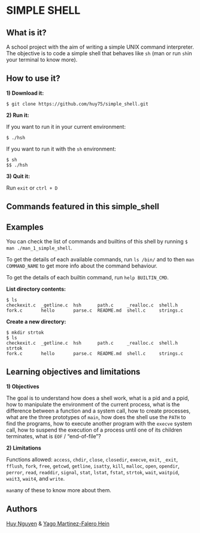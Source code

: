 # SIMPLE SHELL

## What is it?

A school project with the aim of writing a simple UNIX command interpreter. The objective is to code a simple shell that behaves like `sh` (man or run `sh`in your terminal to know more).

## How to use it?

**1) Download it:**

```
$ git clone https://github.com/huy75/simple_shell.git
```

**2) Run it:**

If you want to run it in your current environment:

```
$ ./hsh
```

If you want to run it with the `sh` environment:

```
$ sh
$$ ./hsh
```

**3) Quit it:**

Run `exit` or `ctrl + D`

## Commands featured in this simple_shell

## Examples

You can check the list of commands and builtins of this shell by running `$ man ./man_1_simple_shell`.

To get the details of each available commands, run `ls /bin/` and to then `man COMMAND_NAME` to get more info about the command behaviour.

To get the details of each builtin command, run `help BUILTIN_CMD`.

**List directory contents:**

```
$ ls
checkexit.c  _getline.c  hsh      path.c     _realloc.c  shell.h
fork.c       hello       parse.c  README.md  shell.c     strings.c
```

**Create a new directory:**

```
$ mkdir strtok
$ ls
checkexit.c  _getline.c  hsh      path.c     _realloc.c  shell.h    strtok
fork.c       hello       parse.c  README.md  shell.c     strings.c
```

## Learning objectives and limitations

**1) Objectives**

The goal is to understand how does a shell work, what is a pid and a ppid, how to manipulate the environment of the current process, what is the difference between a function and a system call, how to create processes, what are the three prototypes of `main`, how does the shell use the `PATH` to find the programs, how to execute another program with the `execve` system call, how to suspend the execution of a process until one of its children terminates, what is `EOF` / “end-of-file”?

**2) Limitations**

Functions allowed: `access`, `chdir`, `close`, `closedir`, `execve`, `exit`, `_exit`, `fflush`, `fork`, `free`, `getcwd`, `getline`, `isatty`, `kill`, `malloc`, `open`, `opendir`, `perror`, `read`, `readdir`, `signal`, `stat`, `lstat`, `fstat`, `strtok`, `wait`, `waitpid`, `wait3`, `wait4`, and `write`.

`man`any of these to know more about them.

## Authors

[Huy Nguyen](https://github.com/huy75) & [Yago Martinez-Falero Hein](https://github.com/Yagomfh)
